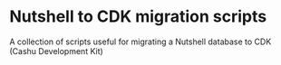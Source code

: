 # Nutshell to CDK migration scripts

A collection of scripts useful for migrating a Nutshell database to CDK (Cashu Development Kit)